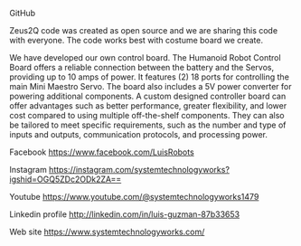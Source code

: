 GitHub 

Zeus2Q code was created as open source and we are sharing this code with everyone. The code works best with costume board we create. 


We have developed our own control board. The Humanoid Robot Control Board offers a reliable connection between the battery and the Servos, providing up to 10 amps of power. It features (2) 18 ports for controlling the main Mini Maestro Servo. The board also includes a 5V power converter for powering additional components. A custom designed controller board can offer advantages such as better performance, greater flexibility, and lower cost compared to using multiple off-the-shelf components. They can also be tailored to meet specific requirements, such as the number and type of inputs and outputs, communication protocols, and processing power. 


Facebook
https://www.facebook.com/LuisRobots

Instagram 
https://instagram.com/systemtechnologyworks?igshid=OGQ5ZDc2ODk2ZA==

Youtube
https://www.youtube.com/@systemtechnologyworks1479

Linkedin profile 
http://linkedin.com/in/luis-guzman-87b33653

Web site
https://www.systemtechnologyworks.com/


